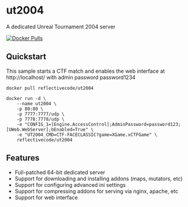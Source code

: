 # ut2004
A dedicated Unreal Tournament 2004 server

[![Docker Pulls](https://img.shields.io/docker/pulls/reflectivecode/ut2004.svg)](https://hub.docker.com/r/reflectivecode/ut2004/)

## Quickstart

This sample starts a CTF match and enables the web interface at http://localhost/ with admin password password1234

```
docker pull reflectivecode/ut2004

docker run -d \
    --name ut2004 \
    -p 80:80 \
    -p 7777:7777/udp \
    -p 7778:7778/udp \
    -e "CONFIG_1=[Engine.AccessControl];AdminPassword=password123;[UWeb.WebServer];bEnabled=True" \
    -e "UT2004_CMD=CTF-FACECLASSIC?game=XGame.xCTFGame" \
    reflectivecode/ut2004
```

## Features

* Full-patched 64-bit dedicated server
* Support for downloading and installing addons (maps, mutators, etc)
* Support for configuring advanced ini settings
* Support for compressing addons for serving via nginx, apache, etc
* Support for web interface
